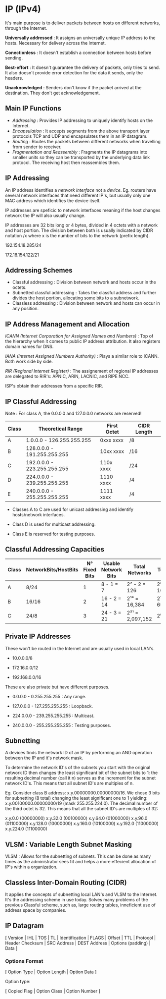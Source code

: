 # IP (IPv4)

It's main purpose is to deliver packets between hosts on different networks, through the Internet.

**Universally addressed** : It assigns an universally unique IP address to the hosts. Necessary for delivery across the Internet.

**Conectionless** : It doesn't establish a connection between hosts before sending.

**Best-effort** : It doesn't guarantee the delivery of packets, only tries to send. It also doesn't provide error detection for the data it sends, only the headers.

**Unacknowledged** : Senders don't know if the packet arrived at the destination. They don't get acknowledgement.

## Main IP Functions

- *Addressing* : Provides IP addressing to uniquely identify hosts on the Internet.
- *Encapsulation* : It accepts segments from the above transport layer protocols TCP and UDP and encapsulates them in an IP datagram.
- *Routing* : Routes the packets between different networks when travelling from sender to receiver.
- *Fragmentation and Reassembly* : Fragments the IP datagrams into smaller units so they can be transported by the underlying data link protocol. The receiving host then reassembles them.

## IP Addressing

An IP address identifies a *network interface* not a *device*. Eg. routers have several network interfaces that need different IP's, but usually only one MAC address which identifies the device itself.

IP addresses are speficic to network interfaces meaning if the host changes network the IP will also usually change.

IP addresses are 32 bits long or 4 bytes, divided in 4 octets with a network and host portion. The division between both is usually indicated by CIDR notation /x where x is the number of bits to the network (prefix length).

192.154.18.285/24

172.18.154.122/21

## Addressing Schemes

- Classful addressing : Division between network and hosts occur in the octets.
- Subnetted classful addressing : Takes the classful address and further divides the host portion, allocating some bits to a subnetwork.
- Classless addressing : Division between network and hosts can occur in any position.

## IP Address Management and Allocation

*ICANN (Internet Corporation for Assigned Names and Numbers)* : Top of the hierarchy when it comes to public IP address attribution. It also registers domain names for DNS.

*IANA (Internet Assigned Numbers Authority)* : Plays a similar role to ICANN. Both work side by side. 

*RIR (Regional Internet Register)* : The assignement of regional IP addresses are delegated to RIR's: APNIC, ARIN, LACNIC, and RIPE NCC.

ISP's obtain their addresses from a specific RIR.

## IP Classful Addressing

Note : For class A, the 0.0.0.0 and 127.0.0.0 networks are reserved!

| Class | Theoretical Range | First Octet | CIDR Length |
| ----- | --------------------- | ------- | ----------- |
| A | 1.0.0.0 - 126.255.255.255   | 0xxx xxxx | /8  |
| B | 128.0.0.0 - 191.255.255.255 | 10xx xxxx | /16 | 
| C | 192.0.0.0 - 223.255.255.255 | 110x xxxx | /24 |
| D | 224.0.0.0 - 239.255.255.255 | 1110 xxxx | /4  |
| E | 240.0.0.0 - 255.255.255.255 | 1111 xxxx | /4  |

- Classes A to C are used for unicast addressing and identify hosts/network interfaces.

- Class D is used for multicast addressing.

- Class E is reserved for testing purposes.

## Classful Addressing Capacities

| Class | NetworkBits/HostBits | N° Fixed Bits | Usable Network Bits | Total Networks | Total Hosts | 
| ----- | -------------------- | ------------- | ------------------- | -------------- | ----------- |
| A | 8/24  | 1 | 8 - 1 = 7   | 2⁷ - 2 = 126    | 2²⁴ = 16,777,214  | 
| B | 16/16 | 2 | 16 - 2 = 14 | 2¹⁴ = 16,384    | 2¹⁶ = 65,534      |
| C | 24/8  | 3 | 24 - 3 = 21 | 2²¹ = 2,097,152 | 2⁸ =  254         |

## Private IP Addresses

These won't be routed in the Internet and are usually used in local LAN's.

- 10.0.0.0/8

- 172.16.0.0/12

- 192.168.0.0/16

These are also private but have different purposes.

- 0.0.0.0 - 0.255.255.255 : Any range.

- 127.0.0.0 - 127.255.255.255 : Loopback.

- 224.0.0.0 - 239.255.255.255 : Multicast.

- 240.0.0.0 - 255.255.255.255 : Testing purposes.

## Subnetting

A devices finds the network ID of an IP by performing an AND operation between the IP and it's network mask.

To determine the network ID's of the subnets you start with the original network ID then changes the least significant bit of the subnet bits to 1: the resulting decimal number (call it n) serves as the increment for the subnet network ID's. This means that all subnet ID's are multiples of n.

Eg. Consider class B address: x.y.00000000.00000000/16. We chose 3 bits for subnetting (8 total) changing the least significant one to 1 yielding: x.y.00100000.00000000/19 (mask 255.255.224.0). The decimal number of the third octet is 32. This means that all the subnet ID's are multiples of 32:

x.y.0.0     (00000000)
x.y.32.0    (00100000)
x.y.64.0    (01000000)
x.y.96.0    (01100000)
x.y.128.0   (10000000)
x.y.160.0   (10100000)
x.y.192.0   (11000000)
x.y.224.0   (11100000)

## VLSM : Variable Length Subnet Masking

VLSM : Allows for the subnetting of subnets. This can be done as many times as the administrator sees fit and helps a more effecient allocation of IP's within a organization.

## Classless Inter-Domain Routing (CIDR)

It applies the concepts of subnetting local LAN's and VLSM to the Internet. It's the addressing scheme in use today. Solves many problems of the previous Classful scheme, such as, large routing tables, inneficient use of address space by companies.

## IP Datagram

[ Version  | IHL | TOS | TL | Identification | FLAGS | Offset | TTL | Protocol | Header Checksum | SRC Address | DEST Address | Options (padding) | Data ]

### Options Format

[ Option Type | Option Length | Option Data ]

Option type:

[ Copied Flag | Option Class | Option Number ]